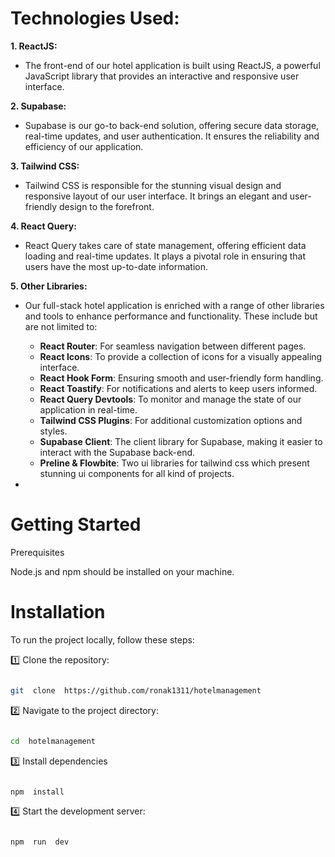  
# Technologies Used:

**1. ReactJS:**

-   The front-end of our hotel application is built using ReactJS, a powerful JavaScript library that provides an interactive and responsive user interface.

**2. Supabase:**

-   Supabase is our go-to back-end solution, offering secure data storage, real-time updates, and user authentication. It ensures the reliability and efficiency of our application.

**3. Tailwind CSS:**

-   Tailwind CSS is responsible for the stunning visual design and responsive layout of our user interface. It brings an elegant and user-friendly design to the forefront.

**4. React Query:**

-   React Query takes care of state management, offering efficient data loading and real-time updates. It plays a pivotal role in ensuring that users have the most up-to-date information.

**5. Other Libraries:**

-   Our full-stack hotel application is enriched with a range of other libraries and tools to enhance performance and functionality. These include but are not limited to:
    
    -   **React Router**: For seamless navigation between different pages.
    -   **React Icons**: To provide a collection of icons for a visually appealing interface.
    -   **React Hook Form**: Ensuring smooth and user-friendly form handling.
    -   **React Toastify**: For notifications and alerts to keep users informed.
    -   **React Query Devtools**: To monitor and manage the state of our application in real-time.
    -   **Tailwind CSS Plugins**: For additional customization options and styles.
    -   **Supabase Client**: The client library for Supabase, making it easier to interact with the Supabase back-end.
    -   **Preline & Flowbite**: Two ui libraries for tailwind css which present stunning ui components for all kind of projects.
- 
# Getting Started

  

Prerequisites

Node.js and npm should be installed on your machine.

  

# Installation

  

To run the project locally, follow these steps:

  

1️⃣ Clone the repository:

  

```bash

git  clone  https://github.com/ronak1311/hotelmanagement

```

  

2️⃣ Navigate to the project directory:

  

```bash

cd  hotelmanagement

```

  

3️⃣ Install dependencies

  

```bash

npm  install

```

  

4️⃣ Start the development server:

  

```bash

npm  run  dev

```
